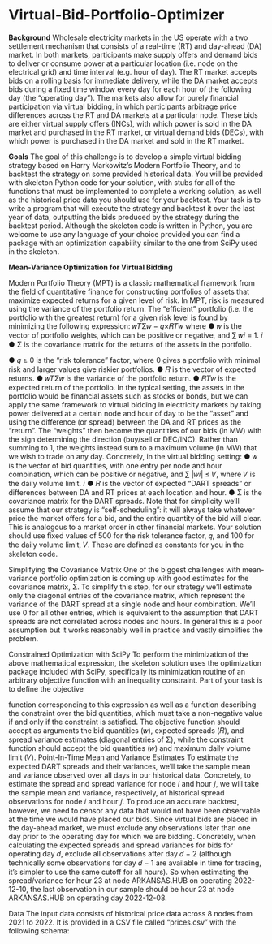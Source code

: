 # Virtual-Bid-Portfolio-Optimizer


<b>Background</b>
Wholesale electricity markets in the US operate with a two settlement mechanism that consists of a real-time (RT) and day-ahead (DA) market. In both markets, participants make supply offers and demand bids to deliver or consume power at a particular location (i.e. node on the electrical grid) and time interval (e.g. hour of day). The RT market accepts bids on a rolling basis for immediate delivery, while the DA market accepts bids during a fixed time window every day for each hour of the following day (the “operating day”). The markets also allow for purely financial participation via virtual bidding, in which participants arbitrage price differences across the RT and DA markets at a particular node. These bids are either virtual supply offers (INCs), with which power is sold in the DA market and purchased in the RT market, or virtual demand bids (DECs), with which power is purchased in the DA market and sold in the RT market.

<b>Goals</b>
The goal of this challenge is to develop a simple virtual bidding strategy based on Harry Markowitz’s Modern Portfolio Theory, and to backtest the strategy on some provided historical data. You will be provided with skeleton Python code for your solution, with stubs for all of the functions that must be implemented to complete a working solution, as well as the historical price data you should use for your backtest. Your task is to write a program that will execute the strategy and backtest it over the last year of data, outputting the bids produced by the strategy during the backtest period. Although the skeleton code is written in Python, you are welcome to use any language of your choice provided you can find a package with an optimization capability similar to the one from SciPy used in the skeleton.

<b>Mean-Variance Optimization for Virtual Bidding</b>

Modern Portfolio Theory (MPT) is a classic mathematical framework from the field of quantitative finance for constructing portfolios of assets that maximize expected returns for a given level of risk. In MPT, risk is measured using the variance of the portfolio return. The “efficient” portfolio (i.e. the portfolio with the greatest return) for a given risk level is found by minimizing the following expression:
𝑤𝑇Σ𝑤 − 𝑞×𝑅𝑇𝑤
where
● 𝑤 is the vector of portfolio weights, which can be positive or negative, and ∑ 𝑤𝑖 = 1. 𝑖
● Σ is the covariance matrix for the returns of the assets in the portfolio.
  
 ● 𝑞 ≥ 0 is the “risk tolerance” factor, where 0 gives a portfolio with minimal risk and larger values give riskier portfolios.
● 𝑅 is the vector of expected returns.
● 𝑤𝑇Σ𝑤 is the variance of the portfolio return.
● 𝑅𝑇𝑤 is the expected return of the portfolio.
In the typical setting, the assets in the portfolio would be financial assets such as stocks or bonds, but we can apply the same framework to virtual bidding in electricity markets by taking power delivered at a certain node and hour of day to be the “asset” and using the difference (or spread) between the DA and RT prices as the “return”. The “weights” then become the quantities of our bids (in MW) with the sign determining the direction (buy/sell or DEC/INC). Rather than summing to 1, the weights instead sum to a maximum volume (in MW) that we wish to trade on any day.
Concretely, in the virtual bidding setting:
● 𝑤 is the vector of bid quantities, with one entry per node and hour combination, which
can be positive or negative, and ∑ |𝑤𝑖| ≤ 𝑉, where 𝑉 is the daily volume limit. 𝑖
● 𝑅 is the vector of expected “DART spreads” or differences between DA and RT prices at each location and hour.
● Σ is the covariance matrix for the DART spreads.
Note that for simplicity we’ll assume that our strategy is “self-scheduling”: it will always take whatever price the market offers for a bid, and the entire quantity of the bid will clear. This is analogous to a market order in other financial markets.
Your solution should use fixed values of 500 for the risk tolerance factor, 𝑞, and 100 for the daily volume limit, 𝑉. These are defined as constants for you in the skeleton code.

Simplifying the Covariance Matrix
One of the biggest challenges with mean-variance portfolio optimization is coming up with good estimates for the covariance matrix, Σ. To simplify this step, for our strategy we’ll estimate only the diagonal entries of the covariance matrix, which represent the variance of the DART spread at a single node and hour combination. We’ll use 0 for all other entries, which is equivalent to the assumption that DART spreads are not correlated across nodes and hours. In general this is a poor assumption but it works reasonably well in practice and vastly simplifies the problem.

Constrained Optimization with SciPy
To perform the minimization of the above mathematical expression, the skeleton solution uses the optimization package included with SciPy, specifically its minimization routine of an arbitrary objective function with an inequality constraint. Part of your task is to define the objective
  
function corresponding to this expression as well as a function describing the constraint over the bid quantities, which must take a non-negative value if and only if the constraint is satisfied. The objective function should accept as arguments the bid quantities (𝑤), expected spreads (𝑅), and spread variance estimates (diagonal entries of Σ), while the constraint function should accept the bid quantities (𝑤) and maximum daily volume limit (𝑉).
Point-In-Time Mean and Variance Estimates
To estimate the expected DART spreads and their variances, we’ll take the sample mean and variance observed over all days in our historical data. Concretely, to estimate the spread and spread variance for node 𝑖 and hour 𝑗, we will take the sample mean and variance, respectively, of historical spread observations for node 𝑖 and hour 𝑗.
To produce an accurate backtest, however, we need to censor any data that would not have been observable at the time we would have placed our bids. Since virtual bids are placed in the day-ahead market, we must exclude any observations later than one day prior to the operating day for which we are bidding. Concretely, when calculating the expected spreads and spread variances for bids for operating day 𝑑, exclude all observations after day 𝑑 − 2 (although technically some observations for day 𝑑 − 1 are available in time for trading, it’s simpler to use the same cutoff for all hours). So when estimating the spread/variance for hour 23 at node ARKANSAS.HUB on operating 2022-12-10, the last observation in our sample should be hour 23 at node ARKANSAS.HUB on operating day 2022-12-08.

Data
The input data consists of historical price data across 8 nodes from 2021 to 2022. It is provided in a CSV file called “prices.csv” with the following schema:
